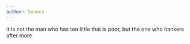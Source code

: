 ```yaml
---
author: Seneca
---
```


It is not the man who has too little that is poor, but the one who hankers after more.
